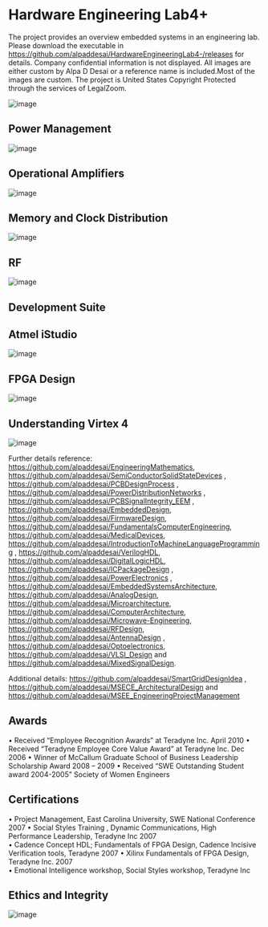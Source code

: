 # Hardware Engineering Lab4+

The project provides an overview embedded systems in an engineering lab. Please download the executable in https://github.com/alpaddesai/HardwareEngineeringLab4-/releases for details. 
Company confidential information is not displayed. All images are either custom by Alpa D Desai or a reference name is included.Most of the images are custom. The project is United States Copyright Protected through the services of LegalZoom.

![image](MainWindow.png)

## Power Management
![image](PowerManagement.png)

## Operational Amplifiers
![image](OpAmplifiers.png)

## Memory and Clock Distribution
![image](ClkDistribution.png)

## RF 
![image](WirelessRFImage.png)

## Development Suite
## Atmel iStudio 
![image](DevelopmentSuiteTool.png)

## FPGA Design 
![image](FPGADesign.png)

## Understanding Virtex 4
![image](FPGAUnderstanding.png)

Further details reference: https://github.com/alpaddesai/EngineeringMathematics,  https://github.com/alpaddesai/SemiConductorSolidStateDevices ,  https://github.com/alpaddesai/PCBDesignProcess , https://github.com/alpaddesai/PowerDistributionNetworks ,  https://github.com/alpaddesai/PCBSignalIntegrity_EEM ,  https://github.com/alpaddesai/EmbeddedDesign, https://github.com/alpaddesai/FirmwareDesign, https://github.com/alpaddesai/FundamentalsComputerEngineering, https://github.com/alpaddesai/MedicalDevices, https://github.com/alpaddesai/IntroductionToMachineLanguageProgramming , https://github.com/alpaddesai/VerilogHDL, https://github.com/alpaddesai/DigitalLogicHDL, https://github.com/alpaddesai/ICPackageDesign , https://github.com/alpaddesai/PowerElectronics , https://github.com/alpaddesai/EmbeddedSystemsArchitecture, https://github.com/alpaddesai/AnalogDesign, https://github.com/alpaddesai/Microarchitecture,  https://github.com/alpaddesai/ComputerArchitecture,  https://github.com/alpaddesai/Microwave-Engineering, https://github.com/alpaddesai/RFDesign, https://github.com/alpaddesai/AntennaDesign , https://github.com/alpaddesai/Optoelectronics, https://github.com/alpaddesai/VLSI_Design and https://github.com/alpaddesai/MixedSignalDesign.

Additional details: https://github.com/alpaddesai/SmartGridDesignIdea , https://github.com/alpaddesai/MSECE_ArchitecturalDesign and https://github.com/alpaddesai/MSEE_EngineeringProjectManagement

## Awards
•	Received “Employee Recognition Awards” at Teradyne Inc. April 2010
•	Received “Teradyne Employee Core Value Award” at Teradyne Inc. Dec 2006
•	Winner of McCallum Graduate School of Business Leadership Scholarship Award 2008 – 2009
•	Received “SWE Outstanding Student award 2004-2005” Society of Women Engineers 

## Certifications
•	Project Management, East Carolina University, SWE National Conference 2007
•	Social Styles Training , Dynamic Communications, High Performance Leadership, Teradyne Inc 2007  
•	Cadence Concept HDL; Fundamentals of FPGA Design, Cadence Incisive Verification tools, Teradyne 2007 
•  Xilinx Fundamentals of FPGA Design, Teradyne Inc.                   		          2007	
•	Emotional Intelligence workshop, Social Styles workshop, Teradyne Inc		               

## Ethics and Integrity
![image](EthicsandExcellence.png)
